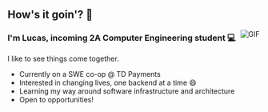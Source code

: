 ## How's it goin'? :wave:

<img align="right" alt="GIF" src="https://raw.githubusercontent.com/LYcheck/LYcheck/master/monkeyLaptop.gif" />

### I'm Lucas, incoming 2A Computer Engineering student :computer:

I like to see things come together.

- Currently on a SWE co-op @ TD Payments
- Interested in changing lives, one backend at a time :smile:
- Learning my way around software infrastructure and architecture
- Open to opportunities!
